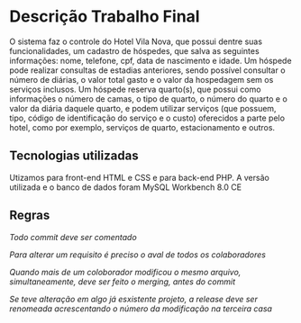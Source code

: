  # Descrição Trabalho Final
 O sistema faz o controle do Hotel Vila Nova, que possui dentre suas funcionalidades, um cadastro de hóspedes, que salva as seguintes informações: nome, telefone, cpf, data de nascimento e idade. Um hóspede pode realizar consultas de estadias anteriores, sendo possível consultar o número de diárias, o valor total gasto e o valor da hospedagem sem os serviços inclusos. Um hóspede reserva quarto(s), que possui como informações o número de camas, o tipo de quarto, o número do quarto e o valor da diária daquele quarto, e podem utilizar serviços (que possuem, tipo, código de identificação do serviço e o custo) oferecidos a parte pelo hotel, como por exemplo, serviços de quarto, estacionamento e outros.
## Tecnologias utilizadas 
  Utizamos para front-end HTML e CSS e para back-end PHP.
  A versão utilizada e o banco de dados foram MySQL Workbench 8.0 CE

## Regras
   *Todo commit deve ser comentado*
   
   *Para alterar um requisito é preciso o aval de todos os colaboradores*
   
   *Quando mais de um coloborador modificou o mesmo arquivo, simultaneamente, deve ser feito o merging, antes do commit*
   
   *Se teve alteração em algo já esxistente projeto, a release deve ser renomeada acrescentando o número da modificação na terceira casa*
